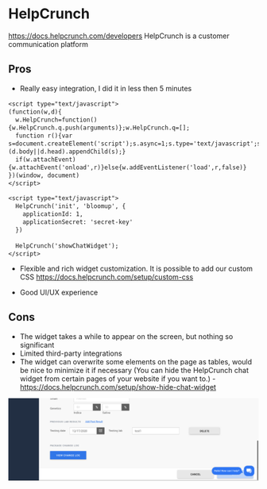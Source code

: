# HelpCrunch
https://docs.helpcrunch.com/developers
HelpCrunch is a customer communication platform

## Pros
- Really easy integration, I did it in less then 5 minutes

```
<script type="text/javascript">
(function(w,d){
  w.HelpCrunch=function(){w.HelpCrunch.q.push(arguments)};w.HelpCrunch.q=[];
  function r(){var s=document.createElement('script');s.async=1;s.type='text/javascript';s.src='https://widget.helpcrunch.com/';(d.body||d.head).appendChild(s);}
  if(w.attachEvent){w.attachEvent('onload',r)}else{w.addEventListener('load',r,false)}
})(window, document)
</script>
```

```
<script type="text/javascript">
  HelpCrunch('init', 'bloomup', {
    applicationId: 1,
    applicationSecret: 'secret-key'
  })

  HelpCrunch('showChatWidget');
</script>
```

- Flexible and rich widget customization. It is possible to add our custom CSS
https://docs.helpcrunch.com/setup/custom-css

- Good UI/UX experience

## Cons
- The widget takes a while to appear on the screen, but nothing so significant
- Limited third-party integrations
- The widget can overwrite some elements on the page as tables, would be nice to minimize it if necessary (You can hide the HelpCrunch chat widget from certain pages of your website if you want to.) - https://docs.helpcrunch.com/setup/show-hide-chat-widget

![overwrite](chat-bug.png)


